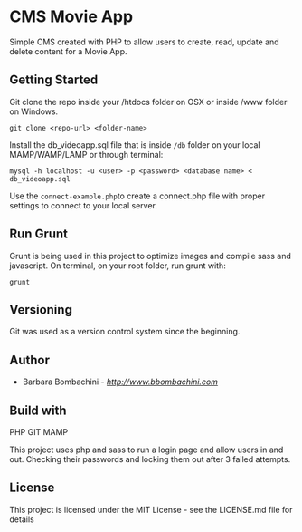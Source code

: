 # CMS Movie App
Simple CMS created with PHP to allow users to create, read, update and delete content for a Movie App.

## Getting Started
Git clone the repo inside your /htdocs folder on OSX or inside /www folder on Windows.

`git clone <repo-url> <folder-name>`

Install the db_videoapp.sql file that is inside `/db` folder on your local MAMP/WAMP/LAMP or through terminal:

`mysql -h localhost -u <user> -p <password> <database name> < db_videoapp.sql`

Use the `connect-example.php`to create a connect.php file with proper settings to connect to your local server.

## Run Grunt
Grunt is being used in this project to optimize images and compile sass and javascript. On terminal, on your root folder, run grunt with:

`grunt`

## Versioning
Git was used as a version control system since the beginning.

## Author
+ Barbara Bombachini - *http://www.bbombachini.com*

## Build with
PHP
GIT
MAMP

This project uses php and sass to run a login page and allow users in and out. Checking their passwords and locking them out after 3 failed attempts.

## License
This project is licensed under the MIT License - see the LICENSE.md file for details
